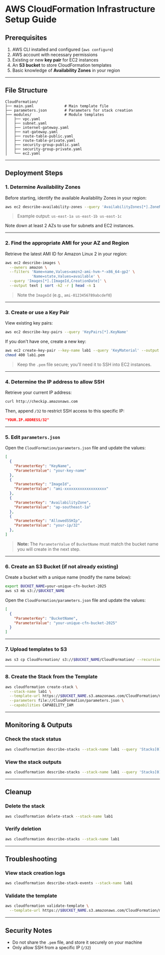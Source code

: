 # AWS CloudFormation Infrastructure Setup Guide

## Prerequisites

1. AWS CLI installed and configured (`aws configure`)
2. AWS account with necessary permissions
3. Existing or new **key pair** for EC2 instances
4. An **S3 bucket** to store CloudFormation templates
5. Basic knowledge of **Availability Zones** in your region

---

## File Structure

```
CloudFormation/
├── main.yaml              # Main template file
├── parameters.json        # Parameters for stack creation
├── modules/               # Module templates
│   ├── vpc.yaml
│   ├── subnet.yaml
│   ├── internet-gateway.yaml
│   ├── nat-gateway.yaml
│   ├── route-table-public.yaml
│   ├── route-table-private.yaml
│   ├── security-group-public.yaml
│   ├── security-group-private.yaml
│   └── ec2.yaml
```

---

## Deployment Steps

### 1. **Determine Availability Zones**

Before starting, identify the available Availability Zones in your region:

```bash
aws ec2 describe-availability-zones --query 'AvailabilityZones[*].ZoneName' --output text
```

> Example output: `us-east-1a us-east-1b us-east-1c`

Note down at least 2 AZs to use for subnets and EC2 instances.

---

### 2. **Find the appropriate AMI for your AZ and Region**

Retrieve the latest AMI ID for Amazon Linux 2 in your region:

```bash
aws ec2 describe-images \
  --owners amazon \
  --filters 'Name=name,Values=amzn2-ami-hvm-*-x86_64-gp2' \
            'Name=state,Values=available' \
  --query 'Images[*].[ImageId,CreationDate]' \
  --output text | sort -k2 -r | head -n 1
```

> Note the `ImageId` (e.g., `ami-0123456789abcdef0`)

---

### 3. **Create or use a Key Pair**

View existing key pairs:

```bash
aws ec2 describe-key-pairs --query 'KeyPairs[*].KeyName'
```

If you don't have one, create a new key:

```bash
aws ec2 create-key-pair --key-name lab1 --query 'KeyMaterial' --output text > lab1.pem
chmod 400 lab1.pem
```

> Keep the `.pem` file secure; you'll need it to SSH into EC2 instances.

---

### 4. **Determine the IP address to allow SSH**

Retrieve your current IP address:

```bash
curl http://checkip.amazonaws.com
```

Then, append `/32` to restrict SSH access to this specific IP:

```json
"YOUR.IP.ADDRESS/32"
```

---

### 5. **Edit `parameters.json`**

Open the `CloudFormation/parameters.json` file and update the values:

```json
[
  {
    "ParameterKey": "KeyName",
    "ParameterValue": "your-key-name"
  },
  {
    "ParameterKey": "ImageId",
    "ParameterValue": "ami-xxxxxxxxxxxxxxxxxxx"
  },
  {
    "ParameterKey": "AvailabilityZone",
    "ParameterValue": "ap-southeast-1a"
  },
  {
    "ParameterKey": "AllowedSSHIp",
    "ParameterValue": "your-ip/32"
  },
]
```

> **Note:** The `ParameterValue` of `BucketName` must match the bucket name you will create in the next step.

---

### 6. **Create an S3 Bucket (if not already existing)**

Create a bucket with a unique name (modify the name below):

```bash
export BUCKET_NAME=your-unique-cfn-bucket-2025
aws s3 mb s3://$BUCKET_NAME
```
Open the `CloudFormation/parameters.json` file and update the values:

```json
[
  {
    "ParameterKey": "BucketName",
    "ParameterValue": "your-unique-cfn-bucket-2025"
  }
]
```
---

### 7. **Upload templates to S3**

```bash
aws s3 cp CloudFormation/ s3://$BUCKET_NAME/CloudFormation/ --recursive
```

---

### 8. **Create the Stack from the Template**

```bash
aws cloudformation create-stack \
  --stack-name lab1 \
  --template-url https://$BUCKET_NAME.s3.amazonaws.com/CloudFormation/main.yaml \
  --parameters file://CloudFormation/parameters.json \
  --capabilities CAPABILITY_IAM
```

---

## Monitoring & Outputs

### Check the stack status

```bash
aws cloudformation describe-stacks --stack-name lab1 --query 'Stacks[0].StackStatus'
```

### View the stack outputs

```bash
aws cloudformation describe-stacks --stack-name lab1 --query 'Stacks[0].Outputs'
```

---

## Cleanup

### Delete the stack

```bash
aws cloudformation delete-stack --stack-name lab1
```

### Verify deletion

```bash
aws cloudformation describe-stacks --stack-name lab1
```

---

## Troubleshooting

### View stack creation logs

```bash
aws cloudformation describe-stack-events --stack-name lab1
```

### Validate the template

```bash
aws cloudformation validate-template \
  --template-url https://$BUCKET_NAME.s3.amazonaws.com/CloudFormation/main.yaml
```

---

## Security Notes

- Do not share the `.pem` file, and store it securely on your machine
- Only allow SSH from a specific IP (`/32`)
